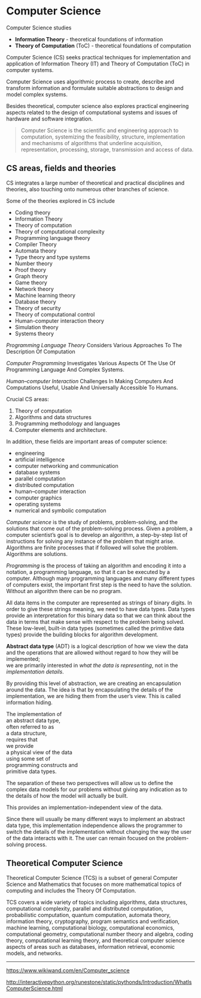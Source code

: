 # Computer Science

Computer Science studies
- **Information Theory** - theoretical foundations of information 
- **Theory of Computation** (ToC) - theoretical foundations of computation

Computer Science (CS) seeks practical techniques for implementation and application of Information Theory (IT) and Theory of Computation (ToC) in computer systems.

Computer Science uses algorithmic process to create, describe and transform information and formulate suitable abstractions to design and model complex systems.

Besides theoretical, computer science also explores practical engineering aspects related to the design of computational systems and issues of hardware and software integration.

> Computer Science is the scientific and engineering approach to computation, systemizing the feasibility, structure, implementation and mechanisms of algorithms that underline acquisition, representation, processing, storage, transmission and access of data.


## CS areas, fields and theories

CS integrates a large number of theoretical and practical disciplines and theories, also touching onto numerous other branches of science.

Some of the theories explored in CS include
- Coding theory
- Information Theory
- Theory of computation
- Theory of computational complexity
- Programming language theory
- Compiler Theory
- Automata theory
- Type theory and type systems
- Number theory
- Proof theory
- Graph theory
- Game theory
- Network theory
- Machine learning theory
- Database theory
- Theory of security
- Theory of computational control
- Human-computer interaction theory
- Simulation theory
- Systems theory


*Programming Language Theory*
Considers Various Approaches To The Description Of Computation

*Computer Programming*
Investigates Various Aspects Of The Use Of Programming Language And Complex Systems.

*Human–computer Interaction*
Challenges In Making Computers And Computations Useful, Usable And Universally Accessible To Humans.

Crucial CS areas:
1. Theory of computation
2. Algorithms and data structures
3. Programming methodology and languages
4. Computer elements and architecture.


In addition, these fields are important areas of computer science:
- engineering
- artificial intelligence
- computer networking and communication
- database systems
- parallel computation
- distributed computation
- human–computer interaction
- computer graphics
- operating systems
- numerical and symbolic computation


*Computer science* is the study of problems, problem-solving, and the solutions that come out of the problem-solving process. Given a problem, a computer scientist’s goal is to develop an algorithm, a step-by-step list of instructions for solving any instance of the problem that might arise. Algorithms are finite processes that if followed will solve the problem. Algorithms are solutions.

*Programming* is the process of taking an algorithm and encoding it into a notation, a programming language, so that it can be executed by a computer. Although many programming languages and many different types of computers exist, the important first step is the need to have the solution. Without an algorithm there can be no program.

All data items in the computer are represented as strings of binary digits. In order to give these strings meaning, we need to have data types. Data types provide an interpretation for this binary data so that we can think about the data in terms that make sense with respect to the problem being solved. These low-level, built-in data types (sometimes called the primitive data types) provide the building blocks for algorithm development.

**Abstract data type** (ADT) is 
a logical description of 
how we view the data and 
the operations that are allowed 
without regard to 
how they will be implemented;    
we are primarily interested in 
*what the data is representing*, 
not in the *implementation details*.

By providing this level of abstraction, we are creating an encapsulation around the data. The idea is that by encapsulating the details of the implementation, we are hiding them from the user’s view. This is called information hiding.

The implementation of   
an abstract data type,   
often referred to as    
a data structure,   
requires that     
we provide    
a physical view of the data    
using some set of   
programming constructs and   
primitive data types.

The separation of these two perspectives will allow us to define the complex data models for our problems without giving any indication as to the details of how the model will actually be built.

This provides an implementation-independent view of the data.

Since there will usually be many different ways to implement an abstract data type, this implementation independence allows the programmer to switch the details of the implementation without changing the way the user of the data interacts with it. The user can remain focused on the problem-solving process.


## Theoretical Computer Science

Theoretical Computer Science (TCS) is a subset of general Computer Science and Mathematics that focuses on more mathematical topics of computing and includes the Theory Of Computation.

TCS covers a wide variety of topics including algorithms, data structures, computational complexity, parallel and distributed computation, probabilistic computation, quantum computation, automata theory, information theory, cryptography, program semantics and verification, machine learning, computational biology, computational economics, computational geometry, computational number theory and algebra, coding theory, computational learning theory, and theoretical computer science aspects of areas such as databases, information retrieval, economic models, and networks.



---
https://www.wikiwand.com/en/Computer_science

http://interactivepython.org/runestone/static/pythonds/Introduction/WhatIsComputerScience.html
